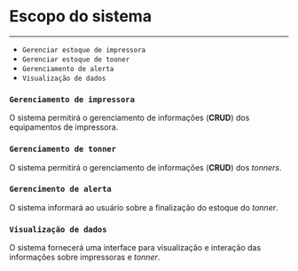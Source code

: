 # Escopo do sistema
---

- `Gerenciar estoque de impressora` 
- `Gerenciar estoque de tooner`
- `Gerenciamento de alerta`
- `Visualização de dados` 



### `Gerenciamento de impressora`
O sistema permitirá o gerenciamento de informações (**CRUD**) dos equipamentos de impressora.

### `Gerenciamento de tonner`
O sistema permitirá o gerenciamento de informações (**CRUD**) dos *tonners*.

### `Gerencimento de alerta`
O sistema informará ao usuário sobre a finalização do estoque do *tonner*.

### `Visualização de dados`
O sistema fornecerá uma interface para visualização e interação das informações sobre impressoras e *tonner*.
